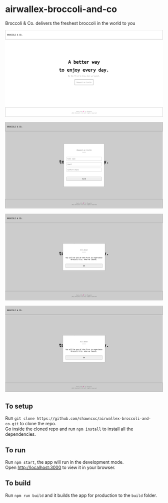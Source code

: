 # airwallex-broccoli-and-co

Broccoli &amp; Co. delivers the freshest broccoli in the world to you

![Landing page](./screenshots/1.png)

![Request popup](./screenshots/2.png)

![Success popup](./screenshots/3.png)

![Mobile friendly](./screenshots/3.png)

## To setup

Run `git clone https://github.com/shawncxc/airwallex-broccoli-and-co.git` to clone the repo.\
Go inside the cloned repo and run `npm install` to install all the dependencies.

## To run

Run `npm start`, the app will run in the development mode.\
Open [http://localhost:3000](http://localhost:3000) to view it in your browser.

## To build

Run `npm run build` and it builds the app for production to the `build` folder.
